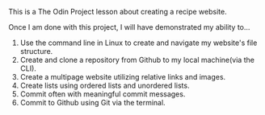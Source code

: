 This is a The Odin Project lesson about creating a recipe website.

Once I am done with this project, I will have demonstrated my ability to...

1. Use the command line in Linux to create and navigate my website's file structure.
2. Create and clone a repository from Github to my local machine(via the CLI).
3. Create a multipage website utilizing relative links and images.
4. Create lists using ordered lists and unordered lists.
5. Commit often with meaningful commit messages.
6. Commit to Github using Git via the terminal.